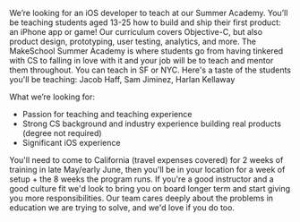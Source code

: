 We’re looking for an iOS developer to teach at our Summer Academy. You’ll be teaching students aged 13-25 how to build and ship their first product: an iPhone app or game! Our curriculum covers Objective-C, but also product design, prototyping, user testing, analytics, and more. The MakeSchool Summer Academy is where students go from having tinkered with CS to falling in love with it and your job will be to teach and mentor them throughout. You can teach in SF or NYC. Here's a taste of the students you'll be teaching: Jacob Haff, Sam Jiminez, Harlan Kellaway

What we’re looking for:

- Passion for teaching and teaching experience
- Strong CS background and industry experience building real products (degree not required)
- Significant iOS experience

You'll need to come to California (travel expenses covered) for 2 weeks of training in late May/early June, then you'll be in your location for a week of setup + the 8 weeks the program runs. If you're a good instructor and a good culture fit we'd look to bring you on board longer term and start giving you more responsibilities. Our team cares deeply about the problems in education we are trying to solve, and we'd love if you do too.